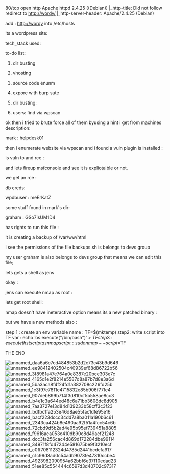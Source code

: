 80/tcp open  http    Apache httpd 2.4.25 ((Debian))
|_http-title: Did not follow redirect to <http://wordy/>
|_http-server-header: Apache/2.4.25 (Debian)




add : <http://wordy> into /etc/hosts



its a wordpress site:



tech_stack used:




to-do list:
1.	dir busting
2. vhosting
3. source code enunm
4. expore with burp sute


1. dir busting:













2. users: find via wpscan



ok then i tried to brute force all of them byusing a hint i get from machines description:





mark : helpdesk01


then i enumerate website via wpscan and i found a vuln plugin is installed :



is vuln to and rce :



and lets fireup msfconsole and see it is expliotaible or not.



we get an rce :


db creds:



wpdbuser : meErKatZ

some stuff found in mark's dir:


graham : GSo7isUM1D4

has rights to run this file :


it is creating a backup of /var/ww/html




i see the permissions of the file backups.sh  is belongs to devs group 




my user graham is also belongs to devs group that means we can edit this file;




lets gets a shell as jens







okay : 


jens can execute nmap as root :


lets get root shell:

nmap doesn't have ineteractive option means its a new patched binary :

but we have a new methods also :



step 1 : create an env variable name :   TF=$(mktemp)
step2: write script into TF var  :  echo ‘os.execute("/bin/bash")’ > $TF
step3 :  execute thst script as nmap script:   sudo nmap --script=$TF



THE END 









![unnamed_daa6a6c7cd484853b2d2c73c43b9d646](unnamed_daa6a6c7cd484853b2d2c73c43b9d646.png)
![unnamed_ee98412402504c40939ef68d86722b56](unnamed_ee98412402504c40939ef68d86722b56.png)
![unnamed_3f8981a47e764a0e8387e20bce303e7c](unnamed_3f8981a47e764a0e8387e20bce303e7c.png)
![unnamed_4165d1e2f8214e5587d8a87b7d8e3a6d](unnamed_4165d1e2f8214e5587d8a87b7d8e3a6d.png)
![unnamed_5ba3aca8f4f24fd1a382708c226fd25b](unnamed_5ba3aca8f4f24fd1a382708c226fd25b.png)
![unnamed_1c3f97e7811e4715832e85b906f77fe4](unnamed_1c3f97e7811e4715832e85b906f77fe4.png)
![unnamed_907deb899b714f3d810cf5b558ae8cc3](unnamed_907deb899b714f3d810cf5b558ae8cc3.png)
![unnamed_b4e1c3a644ed48c6a71bb3608dc8d905](unnamed_b4e1c3a644ed48c6a71bb3608dc8d905.png)
![unnamed_7aa3727e13d84d139233b58cff3c3f23](unnamed_7aa3727e13d84d139233b58cff3c3f23.png)
![unnamed_bdfbc1fa253e46d8ae55fac1dfe95e16](unnamed_bdfbc1fa253e46d8ae55fac1dfe95e16.png)
![unnamed_bacf223dccc34dd7a8ba011a190b6c61](unnamed_bacf223dccc34dd7a8ba011a190b6c61.png)
![unnamed_2343ca424b8e490aa92f51a4fcc54c6b](unnamed_2343ca424b8e490aa92f51a4fcc54c6b.png)
![unnamed_72cbd9d5b2ad4e95b95ef739451a8805](unnamed_72cbd9d5b2ad4e95b95ef739451a8805.png)
![unnamed_f9616aea053c410db90c8d49aef21248](unnamed_f9616aea053c410db90c8d49aef21248.png)
![unnamed_dcc3fa256cac4d869d172284dbe99114](unnamed_dcc3fa256cac4d869d172284dbe99114.png)
![unnamed_34971f8fd47244e581675be9f3210ecf](unnamed_34971f8fd47244e581675be9f3210ecf.png)
![unnamed_c0ff708112324d4785d2441bcdefa917](unnamed_c0ff708112324d4785d2441bcdefa917.png)
![unnamed_c1c99d3ad0c54adb9073fe47310ccbe4](unnamed_c1c99d3ad0c54adb9073fe47310ccbe4.png)
![unnamed_4923982090954a62bbf6e37f10edad23](unnamed_4923982090954a62bbf6e37f10edad23.png)
![unnamed_51ee85c554444c6597d3d40702c97317](unnamed_51ee85c554444c6597d3d40702c97317.png)
